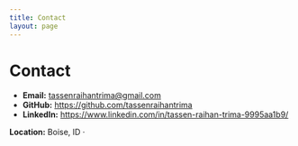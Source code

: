 ```yaml
---
title: Contact
layout: page
---
```


# Contact
- **Email:** [tassenraihantrima@gmail.com](mailto:tassenraihantrima@gmail.com)
- **GitHub:** <https://github.com/tassenraihantrima>
- **LinkedIn:** <https://www.linkedin.com/in/tassen-raihan-trima-9995aa1b9/>

**Location:** Boise, ID · 
